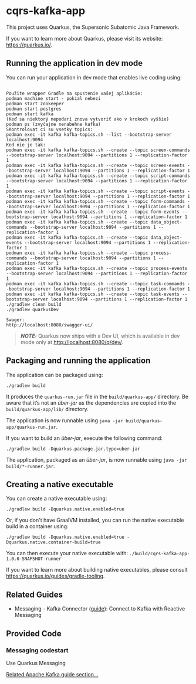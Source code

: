 # cqrs-kafka-app

This project uses Quarkus, the Supersonic Subatomic Java Framework.

If you want to learn more about Quarkus, please visit its website: <https://quarkus.io/>.

## Running the application in dev mode

You can run your application in dev mode that enables live coding using:

```shell script

Použite wrapper Gradle na spustenie vašej aplikácie:
podman machine start - pokial nebezi
podman start zookeeper
podman start postgres
podman start kafka
(Keď sa niektorý nepodarí znova vytvoriť ako v krokoch vyššie)
podman ps (zvyčajne nenabehne kafka)
SKontrolovat ci su vsetky topics:
podman exec -it kafka kafka-topics.sh --list --bootstrap-server localhost:9094
Ked nie je tak:
podman exec -it kafka kafka-topics.sh --create --topic screen-commands --bootstrap-server localhost:9094 --partitions 1 --replication-factor 1
podman exec -it kafka kafka-topics.sh --create --topic screen-events --bootstrap-server localhost:9094 --partitions 1 --replication-factor 1
podman exec -it kafka kafka-topics.sh --create --topic script-commands --bootstrap-server localhost:9094 --partitions 1 --replication-factor 1
podman exec -it kafka kafka-topics.sh --create --topic script-events --bootstrap-server localhost:9094 --partitions 1 --replication-factor 1
podman exec -it kafka kafka-topics.sh --create --topic form-commands --bootstrap-server localhost:9094 --partitions 1 --replication-factor 1
podman exec -it kafka kafka-topics.sh --create --topic form-events --bootstrap-server localhost:9094 --partitions 1 --replication-factor 1
podman exec -it kafka kafka-topics.sh --create --topic data_object-commands --bootstrap-server localhost:9094 --partitions 1 --replication-factor 1
podman exec -it kafka kafka-topics.sh --create --topic data_object-events --bootstrap-server localhost:9094 --partitions 1 --replication-factor 1
podman exec -it kafka kafka-topics.sh --create --topic process-commands --bootstrap-server localhost:9094 --partitions 1 --replication-factor 1
podman exec -it kafka kafka-topics.sh --create --topic process-events --bootstrap-server localhost:9094 --partitions 1 --replication-factor 1
podman exec -it kafka kafka-topics.sh --create --topic task-commands --bootstrap-server localhost:9094 --partitions 1 --replication-factor 1
podman exec -it kafka kafka-topics.sh --create --topic task-events --bootstrap-server localhost:9094 --partitions 1 --replication-factor 1
./gradlew clean build
./gradlew quarkusDev

Swager:
http://localhost:8080/swagger-ui/

```

> **_NOTE:_**  Quarkus now ships with a Dev UI, which is available in dev mode only at <http://localhost:8080/q/dev/>.

## Packaging and running the application

The application can be packaged using:

```shell script
./gradlew build
```

It produces the `quarkus-run.jar` file in the `build/quarkus-app/` directory.
Be aware that it’s not an _über-jar_ as the dependencies are copied into the `build/quarkus-app/lib/` directory.

The application is now runnable using `java -jar build/quarkus-app/quarkus-run.jar`.

If you want to build an _über-jar_, execute the following command:

```shell script
./gradlew build -Dquarkus.package.jar.type=uber-jar
```

The application, packaged as an _über-jar_, is now runnable using `java -jar build/*-runner.jar`.

## Creating a native executable

You can create a native executable using:

```shell script
./gradlew build -Dquarkus.native.enabled=true
```

Or, if you don't have GraalVM installed, you can run the native executable build in a container using:

```shell script
./gradlew build -Dquarkus.native.enabled=true -Dquarkus.native.container-build=true
```

You can then execute your native executable with: `./build/cqrs-kafka-app-1.0.0-SNAPSHOT-runner`

If you want to learn more about building native executables, please consult <https://quarkus.io/guides/gradle-tooling>.

## Related Guides

- Messaging - Kafka Connector ([guide](https://quarkus.io/guides/kafka-getting-started)): Connect to Kafka with Reactive Messaging

## Provided Code

### Messaging codestart

Use Quarkus Messaging

[Related Apache Kafka guide section...](https://quarkus.io/guides/kafka-reactive-getting-started)

